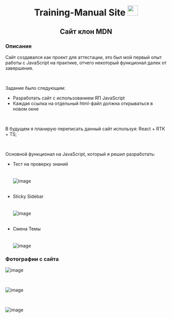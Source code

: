 <h1 align="center">Training-Manual Site <img src="https://github.com/blackcater/blackcater/raw/main/images/Hi.gif" height="32"/> </h1>
<h2 align="center">Сайт клон MDN</h2>
<h3>Описание</h3>
<p>Сайт создавался как проект для аттестации, это был мой первый опыт работы с JavaScript на практике, отчего некоторый функционал далек от завершения.</p>
<br>
<p>Задание было следующим:</p>
<ul>
  <li>Разработать сайт с использованием ЯП JavaScript</li>
  <li>Каждая ссылка на отдельный html-файл должна открываться в новом окне</li>
</ul>
<br>
<p>В будущем я планирую переписать данный сайт используя: React + RTK + TS;</p>
<br>
<p>Основной функционал на JavaScript, который я решил разработать:</p>
<ul>
  <li style="margin-bottom: 5px;">Тест на проверку знаний</li>
  <br>

 ![image](https://github.com/Kon10t/Manual.github.io/assets/101184174/34775540-2d5b-450a-816e-acc035ec4135)

  <br>
  <li style="margin-bottom: 5px;">Sticky Sidebar</li>
  <br>
  
  ![image](https://github.com/Kon10t/Manual.github.io/assets/101184174/64d3a441-e27d-4ac8-81e5-33246cc17074)

  <br>
  <li style="margin-bottom: 5px;">Смена Темы</li>
  <br>

  ![image](https://github.com/Kon10t/Manual.github.io/assets/101184174/1004f24d-c5dc-4789-bc64-ca2a98fcc4d4)

</ul>

<h3>Фотографии с сайта</h3>

![image](https://github.com/Kon10t/Manual.github.io/assets/101184174/0518db40-d8f1-40b8-8d67-984f67f7eab6)


<br>

![image](https://github.com/Kon10t/Manual.github.io/assets/101184174/9e81d314-9bbe-4b3f-9eb0-e194af8dcddd)


<br>

![image](https://github.com/Kon10t/Manual.github.io/assets/101184174/42ed7f0b-cab4-433f-978d-451e4544e4c9)


